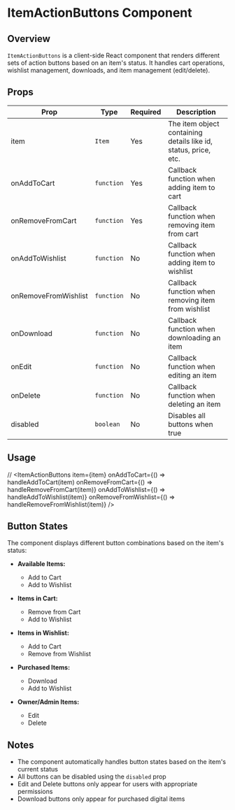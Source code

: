 # ItemActionButtons Component

## Overview

`ItemActionButtons` is a client-side React component that renders different sets of action buttons based on an item's status. It handles cart operations, wishlist management, downloads, and item management (edit/delete).

## Props

| Prop                 | Type       | Required | Description                                                     |
| -------------------- | ---------- | -------- | --------------------------------------------------------------- |
| item                 | `Item`     | Yes      | The item object containing details like id, status, price, etc. |
| onAddToCart          | `function` | Yes      | Callback function when adding item to cart                      |
| onRemoveFromCart     | `function` | Yes      | Callback function when removing item from cart                  |
| onAddToWishlist      | `function` | No       | Callback function when adding item to wishlist                  |
| onRemoveFromWishlist | `function` | No       | Callback function when removing item from wishlist              |
| onDownload           | `function` | No       | Callback function when downloading an item                      |
| onEdit               | `function` | No       | Callback function when editing an item                          |
| onDelete             | `function` | No       | Callback function when deleting an item                         |
| disabled             | `boolean`  | No       | Disables all buttons when true                                  |

## Usage

//
<ItemActionButtons
item={item}
onAddToCart={() => handleAddToCart(item)
onRemoveFromCart={() => handleRemoveFromCart(item)}
onAddToWishlist={() => handleAddToWishlist(item)}
onRemoveFromWishlist={() => handleRemoveFromWishlist(item)}
/>

## Button States

The component displays different button combinations based on the item's status:

- **Available Items:**
  - Add to Cart
  - Add to Wishlist
- **Items in Cart:**

  - Remove from Cart
  - Add to Wishlist

- **Items in Wishlist:**

  - Add to Cart
  - Remove from Wishlist

- **Purchased Items:**

  - Download
  - Add to Wishlist

- **Owner/Admin Items:**
  - Edit
  - Delete

## Notes

- The component automatically handles button states based on the item's current status
- All buttons can be disabled using the `disabled` prop
- Edit and Delete buttons only appear for users with appropriate permissions
- Download buttons only appear for purchased digital items
